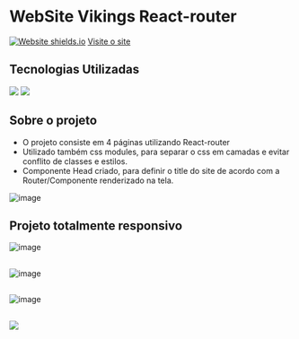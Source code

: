 # WebSite Vikings React-router
 
 [![Website shields.io](https://img.shields.io/website-up-down-green-red/http/shields.io.svg)](http://shields.io/)
<a href='https://website-vikings-router-priv.vercel.app/'>Visite o site</a>

## Tecnologias Utilizadas
<div style={display:'flex'}>

<img src='https://img.shields.io/badge/React-20232A?style=for-the-badge&logo=react&logoColor=61DAFB' />
 <img src='https://img.shields.io/badge/React_Router-CA4245?style=for-the-badge&logo=react-router&logoColor=white' />
</div>

## Sobre o projeto
* O projeto consiste em 4 páginas utilizando React-router
* Utilizado também css modules, para separar o css em camadas e evitar conflito de classes e estilos.
* Componente Head criado, para definir o title do site de acordo com a Router/Componente renderizado na tela.
 
 ![image](https://user-images.githubusercontent.com/77819811/159271777-c807db46-72c9-47f5-8a15-5e86b58aafd8.png)
 
 ## Projeto totalmente responsivo
 
![image](https://user-images.githubusercontent.com/77819811/159272134-a7ebd1c2-bf9f-4509-a9b2-b3f26c3b230e.png)
##
![image](https://user-images.githubusercontent.com/77819811/159272286-03beaf86-e2d1-4d91-951c-f15e78665768.png)
##
![image](https://user-images.githubusercontent.com/77819811/159272484-9e858bbe-2587-42a9-b036-84118a6dab2d.png)


##
<a href="https://www.linkedin.com/in/mayk-gomes-11b86222b/"><img src="https://img.shields.io/badge/LinkedIn-0077B5?style=for-the-badge&logo=linkedin&logoColor=white"/><a/>
